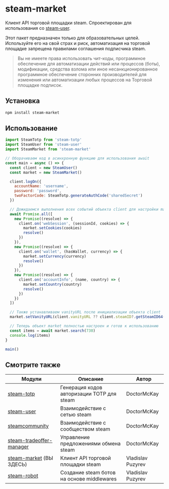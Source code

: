 # steam-market

Клиент API торговой площадки steam. Спроектирован для использования
со [steam-user](https://github.com/DoctorMcKay/node-steam-user).

Этот пакет предназначен только для образовательных целей. Используйте его на свой страх и риск, автоматизация на
торговой площадке запрещена правилами соглашения подписчика steam.

> Вы не имеете права использовать чит-коды, программное обеспечение для автоматизации действий или процессов (боты),
> модификации, средства взлома или иное несанкционированное программное обеспечение сторонних производителей для
> изменения или автоматизации любых процессов на Торговой площадке подписок.

## Установка

```bash
npm install steam-market
```

## Использование

```javascript
import SteamTotp from 'steam-totp'
import SteamUser from 'steam-user'
import SteamMarket from 'steam-market'

// Оборачиваем код в асинхронную функцию для использования await
const main = async () => {
  const client = new SteamUser()
  const market = new SteamMarket()

  client.logOn({
    accountName: 'username',
    password: 'password',
    twoFactorCode: SteamTotp.generateAuthCode('sharedSecret')
  })

  // Дожидаемся выполнения всех событий объекта client для настройки market перед его использованием
  await Promise.all([
    new Promise((resolve) => {
      client.on('webSession', (sessionId, cookies) => {
        market.setCookies(cookies)
        resolve()
      })
    }),
    new Promise((resolve) => {
      client.on('wallet', (hasWallet, currency) => {
        market.setCurrency(currency)
        resolve()
      })
    }),
    new Promise((resolve) => {
      client.on('accountInfo', (name, country) => {
        market.setCountry(country)
        resolve()
      })
    })
  ])

  // Также устанавливаем vanityURL после инициализации объекта client
  market.setVanityURL(client.vanityURL ?? client.steamID?.getSteamID64() ?? '')

  // Теперь объект market полностью настроен и готов к использованию
  const items = await market.search(730)
  console.log(items)
}

main()
```

## Смотрите также

| Модули                                                                                   | Описание                                   | Автор             |
|------------------------------------------------------------------------------------------|--------------------------------------------|-------------------|
| [steam-totp](https://github.com/DoctorMcKay/node-steam-totp)                             | Генерация кодов авторизации TOTP для steam | DoctorMcKay       |
| [steam-user](https://github.com/DoctorMcKay/node-steam-user)                             | Взаимодействие с сетью steam               | DoctorMcKay       |
| [steamcommunity](https://github.com/DoctorMcKay/node-steamcommunity)                     | Взаимодействие с сообществом steam         | DoctorMcKay       |
| [steam-tradeoffer-manager](https://github.com/DoctorMcKay/node-steam-tradeoffer-manager) | Управление предложениями обмена steam      | DoctorMcKay       |
| [steam-market](https://github.com/vladislav-puzyrev/steam-market) (ВЫ ЗДЕСЬ)             | Клиент API торговой площадки steam         | Vladislav Puzyrev |
| [steam-robot](https://github.com/vladislav-puzyrev/steam-robot)                          | Создание steam ботов на основе middlewares | Vladislav Puzyrev |
